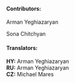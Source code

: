 #### Contributors:  
Arman Yeghiazaryan

Sona Chitchyan
#### Translators:  
**HY:** Arman Yeghiazaryan  
**RU:** Arman Yeghiazaryan  
**CZ:** Michael Mares
